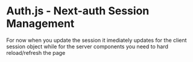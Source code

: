 # Auth.js - Next-auth Session Management
For now when you update the session it imediately updates for the client session object while for the server components you need to hard reload/refresh the page